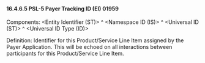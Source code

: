 #### 16.4.6.5 PSL-5 Payer Tracking ID (EI) 01959

Components: &lt;Entity Identifier (ST)> ^ &lt;Namespace ID (IS)> ^ &lt;Universal ID (ST)> ^ &lt;Universal ID Type (ID)>

Definition: Identifier for this Product/Service Line Item assigned by the Payer Application. This will be echoed on all interactions between participants for this Product/Service Line Item.
